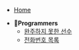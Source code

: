 * [Home](/)
- 👾**Programmers**
  - [완주하지 못한 선수](/programmers/01.md)
  - [전화번호 목록](/programmers/02.md)
